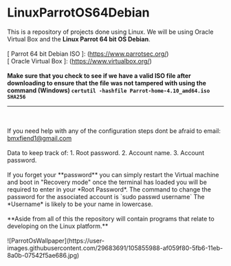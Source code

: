 # LinuxParrotOS64Debian
This is a repository of projects done using Linux. We will be using Oracle Virtual Box and the **Linux Parrot 64 bit OS Debian**. <br><br>
[ Parrot 64 bit Debian ISO ]: (https://www.parrotsec.org/) <br> [ Oracle Virtual Box ]: (https://www.virtualbox.org/)
<br><br>
**Make sure that you check to see if we have a valid ISO file after downloading to ensure that the file was not tampered with using the command (Windows) `certutil -hashfile Parrot-home-4.10_amd64.iso SHA256`**
<hr>
<br><br>
If you need help with any of the configuration steps dont be afraid to email: <a href="mailto:bmxfiend1@gmail.com">bmxfiend1@gmail.com</a>
<br><br>
Data to keep track of:
  1. Root password.
  2. Account name.
  3. Account password.
<br><br>
If you forget your **password** you can simply restart the Virtual machine and boot in "Recovery mode" once the terminal has loaded you will be required to enter in your *Root Password*. The command to change the password for the associated account
is `sudo passwd username` The *Username* is likely to be your name in lowercase.
<br><br>
**Aside from all of this the repository will contain programs that relate to developing on the Linux platform.**
<br><br>
![ParrotOsWallpaper](https://user-images.githubusercontent.com/29683691/105855988-af059f80-5fb6-11eb-8a0b-07542f5ae686.jpg)

